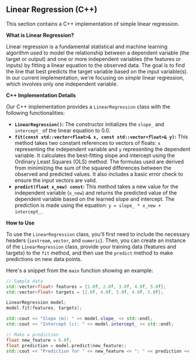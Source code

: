 ## Linear Regression (C++)

This section contains a C++ implementation of simple linear regression.

**What is Linear Regression?**

Linear regression is a fundamental statistical and machine learning algorithm used to model the relationship between a dependent variable (the target or output) and one or more independent variables (the features or inputs) by fitting a linear equation to the observed data. The goal is to find the line that best predicts the target variable based on the input variable(s). In our current implementation, we're focusing on *simple* linear regression, which involves only one independent variable.

**C++ Implementation Details**

Our C++ implementation provides a `LinearRegression` class with the following functionalities:

* **`LinearRegression()`:** The constructor initializes the `slope_` and `intercept_` of the linear equation to 0.0.
* **`fit(const std::vector<float>& x, const std::vector<float>& y)`:** This method takes two constant references to vectors of floats: `x` representing the independent variable and `y` representing the dependent variable. It calculates the best-fitting slope and intercept using the Ordinary Least Squares (OLS) method. The formulas used are derived from minimizing the sum of the squared differences between the observed and predicted values. It also includes a basic error check to ensure the input vectors are valid.
* **`predict(float x_new) const`:** This method takes a new value for the independent variable (`x_new`) and returns the predicted value of the dependent variable based on the learned slope and intercept. The prediction is made using the equation: `y = slope_ * x_new + intercept_`.

**How to Use**

To use the `LinearRegression` class, you'll first need to include the necessary headers (`iostream`, `vector`, and `numeric`). Then, you can create an instance of the `LinearRegression` class, provide your training data (features and targets) to the `fit` method, and then use the `predict` method to make predictions on new data points.

Here's a snippet from the `main` function showing an example:

```cpp
// Sample data
std::vector<float> features = {1.0f, 2.0f, 3.0f, 4.0f, 5.0f};
std::vector<float> targets = {2.0f, 4.0f, 5.0f, 4.0f, 5.0f};

LinearRegression model;
model.fit(features, targets);

std::cout << "Slope (m): " << model.slope_ << std::endl;
std::cout << "Intercept (c): " << model.intercept_ << std::endl;

// Make a prediction
float new_feature = 6.0f;
float prediction = model.predict(new_feature);
std::cout << "Prediction for " << new_feature << ": " << prediction << std::endl;